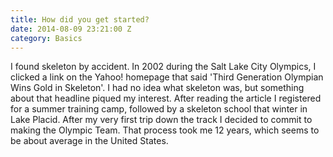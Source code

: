 ```yaml
---
title: How did you get started?
date: 2014-08-09 23:21:00 Z
category: Basics
---
```


I found skeleton by accident. In 2002 during the Salt Lake City Olympics, I clicked a link on the Yahoo! homepage that said 'Third Generation Olympian Wins Gold in Skeleton'. I had no idea what skeleton was, but something about that headline piqued my interest. After reading the article I registered for a summer training camp, followed by a skeleton school that winter in Lake Placid. After my very first trip down the track I decided to commit to making the Olympic Team. That process took me 12 years, which seems to be about average in the United States.
